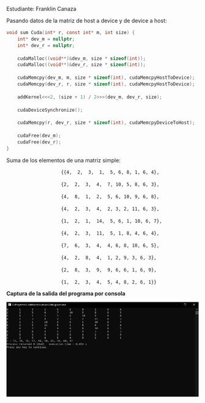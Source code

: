Estudiante: Franklin Canaza

Pasando datos de la matriz de host a device y de device a host:

```c
void sum Cuda(int* r, const int* m, int size) {
    int* dev_m = nullptr;
    int* dev_r = nullptr;

    cudaMalloc((void**)&dev_m, size * sizeof(int));
    cudaMalloc((void**)&dev_r, size * sizeof(int));

    cudaMemcpy(dev_m, m, size * sizeof(int), cudaMemcpyHostToDevice);
    cudaMemcpy(dev_r, r, size * sizeof(int), cudaMemcpyHostToDevice);

    addKernel<<<2, (size + 1) / 2>>>(dev_m, dev_r, size);
    
    cudaDeviceSynchronize();

    cudaMemcpy(r, dev_r, size * sizeof(int), cudaMemcpyDeviceToHost);

    cudaFree(dev_m);
    cudaFree(dev_r);
}
```

Suma de los elementos de una matriz simple:

                        {{4,  2,  3,  1,  5, 6, 8, 1, 6, 4},

                        {2,  2,  3,  4,  7, 10, 5, 8, 6, 3},

                        {4,  8,  1,  2,  5, 6, 10, 9, 6, 8},
                              
                        {4,  2,  3,  4,  2, 3, 2, 11, 6, 3},
                              
                        {1,  2,  1,  14,  5, 6, 1, 10, 6, 7},
                              
                        {4,  2,  3,  11,  5, 1, 8, 4, 6, 4},
                              
                        {7,  6,  3,  4,  4, 6, 8, 10, 6, 5},
                              
                        {4,  2,  8,  4,  1, 2, 9, 3, 6, 3},
                              
                        {2,  8,  3,  9,  9, 6, 6, 1, 6, 9},
                              
                        {1,  2,  3,  4,  5, 4, 8, 2, 6, 1}}

**Captura de la salida del programa por consola**

![](suma.jpg)
